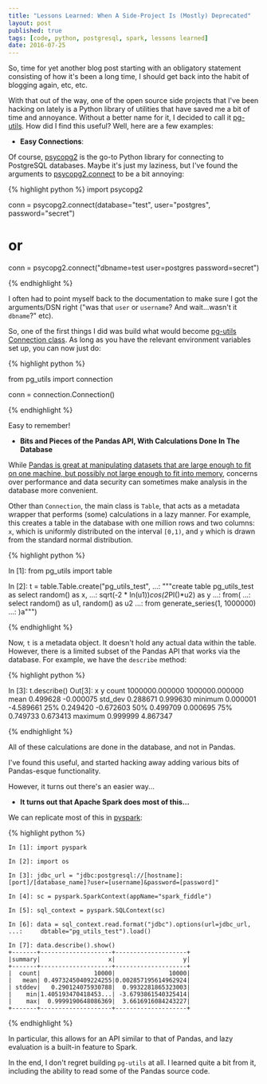 ```yaml
---
title: "Lessons Learned: When A Side-Project Is (Mostly) Deprecated"
layout: post
published: true
tags: [code, python, postgresql, spark, lessons learned]
date: 2016-07-25
---
```


So, time for yet another blog post starting with an obligatory statement consisting of how it's been a long time, I should get back into the habit of blogging again, etc, etc.

With that out of the way, one of the open source side projects that I've been hacking on lately is a Python library of utilities that have saved me a bit of time and annoyance. Without a better name for it, I decided to call it [pg-utils](https://github.com/jackmaney/pg-utils). How did I find this useful? Well, here are a few examples:

* __Easy Connections__:

Of course, [psycopg2](https://initd.org/psycopg/docs/index.html) is the go-to Python library for connecting to PostgreSQL databases. Maybe it's just my laziness, but I've found the arguments to [psycopg2.connect](https://initd.org/psycopg/docs/module.html#psycopg2.connect) to be a bit annoying:

{% highlight python %}
import psycopg2

conn = psycopg2.connect(database="test", user="postgres", password="secret")

# or 

conn = psycopg2.connect("dbname=test user=postgres password=secret")

{% endhighlight %} 

I often had to point myself back to the documentation to make sure I got the arguments/DSN right ("was that `user` or `username`? And wait...wasn't it `dbname`?" etc).

So, one of the first things I did was build what would become [pg-utils Connection class](https://pg-utils.readthedocs.io/en/latest/connection.html). As long as you have the relevant environment variables set up, you can now just do:

{% highlight python %}

from pg_utils import connection

conn = connection.Connection()

{% endhighlight %}

Easy to remember!

* __Bits and Pieces of the Pandas API, With Calculations Done In The Database__

While [Pandas is great at manipulating datasets that are large enough to fit on one machine, but possibly not large enough to fit into memory](https://stackoverflow.com/questions/14262433/large-data-work-flows-using-pandas/14268804#14268804), concerns over performance and data security can sometimes make analysis in the database more convenient.

Other than `Connection`, the main class is `Table`, that acts as a metadata wrapper that performs (some) calculations in a lazy manner. For example, this creates a table in the database with one million rows and two columns: `x`, which is uniformly distributed on the interval `[0,1)`, and `y` which is drawn from the standard normal distribution.

{% highlight python %}

In [1]: from pg_utils import table

In [2]: t = table.Table.create("pg_utils_test",
   ...:         """create table pg_utils_test as
                    select random() as x,
   ...:             sqrt(-2 * ln(u1))*cos(2*PI()*u2) as y
   ...:             from(
   ...:                 select random() as u1, random() as u2
   ...:                 from generate_series(1, 1000000)
   ...:             )a""")

{% endhighlight %}

Now, `t` is a metadata object. It doesn't hold any actual data within the table. However, there is a limited subset of the Pandas API that works via the database. For example, we have the `describe` method:

{% highlight python %}

In [3]: t.describe()
Out[3]:
                      x               y
count    1000000.000000  1000000.000000
mean           0.499628       -0.000075
std_dev        0.288671        0.999630
minimum        0.000001       -4.589661
25%            0.249420       -0.672603
50%            0.499709        0.000695
75%            0.749733        0.673413
maximum        0.999999        4.867347

{% endhighlight %}

All of these calculations are done in the database, and not in Pandas. 

I've found this useful, and started hacking away adding various bits of Pandas-esque functionality.

However, it turns out there's an easier way...

* __It turns out that Apache Spark does most of this...__

We can replicate most of this in [pyspark](https://spark.apache.org/docs/latest/api/python/index.html):

{% highlight python %}

    In [1]: import pyspark

    In [2]: import os

    In [3]: jdbc_url = "jdbc:postgresql://[hostname]:[port]/[database_name]?user=[username]&password=[password]"

    In [4]: sc = pyspark.SparkContext(appName="spark_fiddle")

    In [5]: sql_context = pyspark.SQLContext(sc)

    In [6]: data = sql_context.read.format("jdbc").options(url=jdbc_url,
    ...:     dbtable="pg_utils_test").load()

    In [7]: data.describe().show()
    +-------+--------------------+--------------------+
    |summary|                   x|                   y|
    +-------+--------------------+--------------------+
    |  count|               10000|               10000|
    |   mean| 0.49732450409224255|0.002857195614962924|
    | stddev|   0.290124075930788|  0.9932281865323003|
    |    min|1.405193470418453...| -3.6793861540325414|
    |    max|  0.9999190648086369|  3.6616916084243227|
    +-------+--------------------+--------------------+

{% endhighlight %}

In particular, this allows for an API similar to that of Pandas, and lazy evaluation is a built-in feature to Spark.

In the end, I don't regret building `pg-utils` at all. I learned quite a bit from it, including the ability to read some of the Pandas source code.